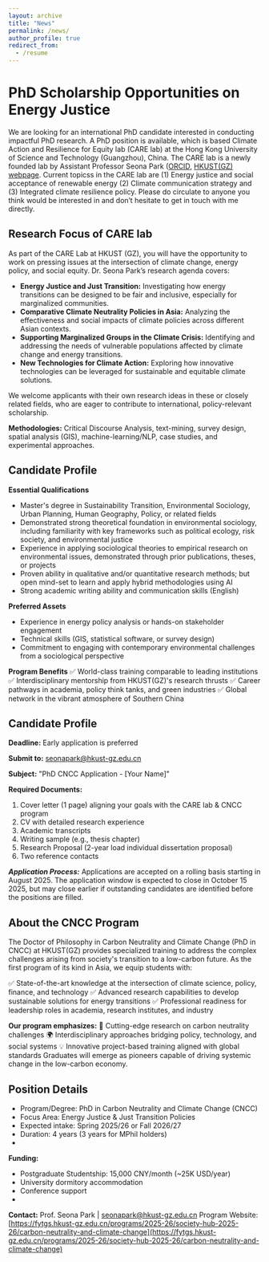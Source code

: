```yaml
---
layout: archive
title: "News"
permalink: /news/
author_profile: true
redirect_from:
  - /resume
---
```


# PhD Scholarship Opportunities on Energy Justice

We are looking for an international PhD candidate interested in conducting impactful PhD research. A PhD position is available, which is based Climate Action and Resilience for Equity lab (CARE lab) at the Hong Kong University of Science and Technology (Guangzhou), China. The CARE lab is a newly founded lab by Assistant Professor Seona Park ([ORCID](https://orcid.org/0000-0003-1696-5571), [HKUST(GZ) webpage](https://facultyprofiles.hkust-gz.edu.cn/faculty-personal-page/PARK-Seona/seonapark). Current topicss in the CARE lab are (1) Energy justice and social acceptance of renewable energy (2) Climate communication strategy and (3) Integrated climate resilience policy. Please do circulate to anyone you think would be interested in and don’t hesitate to get in touch with me directly.

## Research Focus of CARE lab
As part of the CARE Lab at HKUST (GZ), you will have the opportunity to work on pressing issues at the intersection of climate change, energy policy, and social equity. Dr. Seona Park’s research agenda covers:
- **Energy Justice and Just Transition:** Investigating how energy transitions can be designed to be fair and inclusive, especially for marginalized communities.
- **Comparative Climate Neutrality Policies in Asia:** Analyzing the effectiveness and social impacts of climate policies across different Asian contexts.
- **Supporting Marginalized Groups in the Climate Crisis:** Identifying and addressing the needs of vulnerable populations affected by climate change and energy transitions.
- **New Technologies for Climate Action:** Exploring how innovative technologies can be leveraged for sustainable and equitable climate solutions.

We welcome applicants with their own research ideas in these or closely related fields, who are eager to contribute to international, policy-relevant scholarship.

**Methodologies:** Critical Discourse Analysis, text-mining, survey design, spatial analysis (GIS), machine-learning/NLP, case studies, and experimental approaches.

## Candidate Profile
**Essential Qualifications**
- Master's degree in Sustainability Transition, Environmental Sociology, Urban Planning, Human Geography, Policy, or related fields
- Demonstrated strong theoretical foundation in environmental sociology, including familiarity with key frameworks such as political ecology, risk society, and environmental justice
- Experience in applying sociological theories to empirical research on environmental issues, demonstrated through prior publications, theses, or projects
- Proven ability in qualitative and/or quantitative research methods; but open mind-set to learn and apply hybrid methodologies using AI
- Strong academic writing ability and communication skills (English)
  
**Preferred Assets**
- Experience in energy policy analysis or hands-on stakeholder engagement
- Technical skills (GIS, statistical software, or survey design)
- Commitment to engaging with contemporary environmental challenges from a sociological perspective

**Program Benefits**
✅ World-class training comparable to leading institutions
✅ Interdisciplinary mentorship from HKUST(GZ)'s research thrusts
✅ Career pathways in academia, policy think tanks, and green industries
✅ Global network in the vibrant atmosphere of Southern China

## Candidate Profile
**Deadline:** Early application is preferred

**Submit to:** [seonapark@hkust-gz.edu.cn](seonapark@hkust-gz.edu.cn)

**Subject:** "PhD CNCC Application - [Your Name]"

**Required Documents:**
1. Cover letter (1 page) aligning your goals with the CARE lab & CNCC program
2. CV with detailed research experience
3. Academic transcripts
4. Writing sample (e.g., thesis chapter)
5. Research Proposal (2-year load individual dissertation proposal)
6. Two reference contacts

***Application Process:***
Applications are accepted on a rolling basis starting in August 2025. The application window is expected to close in October 15 2025, but may close earlier if outstanding candidates are identified before the positions are filled.

## About the CNCC Program
The Doctor of Philosophy in Carbon Neutrality and Climate Change (PhD in CNCC) at HKUST(GZ) provides specialized training to address the complex challenges arising from society's transition to a low-carbon future. As the first program of its kind in Asia, we equip students with:

  ✅ State-of-the-art knowledge at the intersection of climate science, policy, finance, and technology
  ✅ Advanced research capabilities to develop sustainable solutions for energy transitions
  ✅ Professional readiness for leadership roles in academia, research institutes, and industry
  
**Our program emphasizes:**
🔬 Cutting-edge research on carbon neutrality challenges
🌍 Interdisciplinary approaches bridging policy, technology, and social systems
💡 Innovative project-based training aligned with global standards
Graduates will emerge as pioneers capable of driving systemic change in the low-carbon economy.

## Position Details
- Program/Degree: PhD in Carbon Neutrality and Climate Change (CNCC)
- Focus Area: Energy Justice & Just Transition Policies
- Expected intake: Spring 2025/26 or Fall 2026/27
- Duration: 4 years (3 years for MPhil holders)
- 
**Funding:**
- Postgraduate Studentship: 15,000 CNY/month (~25K USD/year) 
- University dormitory accommodation
- Conference support
- 
**Contact:**
Prof. Seona Park | [seonapark@hkust-gz.edu.cn](seonapark@hkust-gz.edu.cn)
Program Website: [https://fytgs.hkust-gz.edu.cn/programs/2025-26/society-hub-2025-26/carbon-neutrality-and-climate-change](https://fytgs.hkust-gz.edu.cn/programs/2025-26/society-hub-2025-26/carbon-neutrality-and-climate-change)

